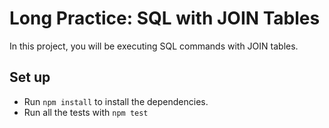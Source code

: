 # Long Practice: SQL with JOIN Tables

In this project, you will be executing SQL commands with JOIN tables.

## Set up

* Run `npm install` to install the dependencies.
* Run all the tests with `npm test`
